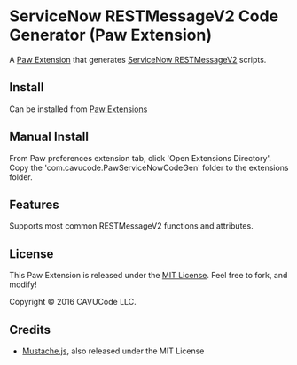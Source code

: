 # ServiceNow RESTMessageV2 Code Generator (Paw Extension)

A [Paw Extension](http://luckymarmot.com/paw/extensions/) that generates [ServiceNow RESTMessageV2](https://docs.servicenow.com/bundle/helsinki-servicenow-platform/page/app-store/dev_portal/API_reference/RESTMessageV2/concept/c_RESTMessageV2API.html) scripts.

## Install
Can be installed from [Paw Extensions](https://paw.cloud/extensions/PawServiceNowCodeGen)

## Manual Install
From Paw preferences extension tab, click 'Open Extensions Directory'.
Copy the 'com.cavucode.PawServiceNowCodeGen' folder to the extensions folder.

## Features
Supports most common RESTMessageV2 functions and attributes.

## License

This Paw Extension is released under the [MIT License](LICENSE). Feel free to fork, and modify!

Copyright © 2016 CAVUCode LLC.

## Credits

* [Mustache.js](https://github.com/janl/mustache.js/), also released under the MIT License
